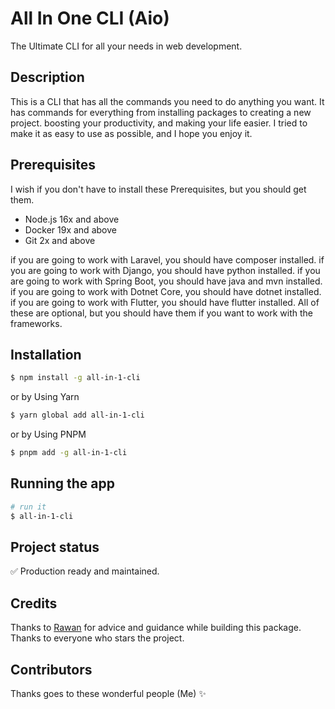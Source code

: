 # All In One CLI (Aio)

The Ultimate CLI for all your needs in web development.

## Description

This is a CLI that has all the commands you need to do anything you want. It has commands for everything from installing packages to creating a new project.
boosting your productivity, and making your life easier. I tried to make it as easy to use as possible, and I hope you enjoy it.

## Prerequisites

I wish if you don't have to install these Prerequisites, but you should get them.

- Node.js 16x and above
- Docker 19x and above
- Git 2x and above

if you are going to work with Laravel, you should have composer installed.
if you are going to work with Django, you should have python installed.
if you are going to work with Spring Boot, you should have java and mvn installed.
if you are going to work with Dotnet Core, you should have dotnet installed.
if you are going to work with Flutter, you should have flutter installed.
All of these are optional, but you should have them if you want to work with the frameworks.

## Installation

```bash
$ npm install -g all-in-1-cli
```
or by Using Yarn

```bash
$ yarn global add all-in-1-cli
```

or by Using PNPM

```bash
$ pnpm add -g all-in-1-cli
```

## Running the app

```bash
# run it
$ all-in-1-cli
```

	
## Project status
✅ Production ready and maintained.


## Credits
Thanks to [Rawan](https://github.com/Rawanne) for advice and guidance while building this package.
Thanks to everyone who stars the project.

	
## Contributors

Thanks goes to these wonderful people (Me) ✨ 
